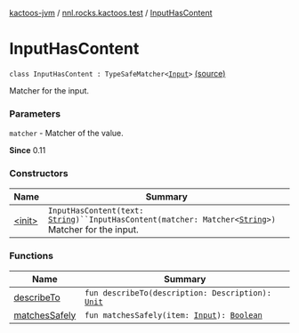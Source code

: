 [kactoos-jvm](../../index.md) / [nnl.rocks.kactoos.test](../index.md) / [InputHasContent](./index.md)

# InputHasContent

`class InputHasContent : TypeSafeMatcher<`[`Input`](../../nnl.rocks.kactoos/-input/index.md)`>` [(source)](https://github.com/neonailol/kactoos/blob/master/kactoos-jvm/src/main/kotlin/nnl/rocks/kactoos/test/InputHasContent.kt#L20)

Matcher for the input.

### Parameters

`matcher` - Matcher of the value.

**Since**
0.11

### Constructors

| Name | Summary |
|---|---|
| [&lt;init&gt;](-init-.md) | `InputHasContent(text: `[`String`](https://kotlinlang.org/api/latest/jvm/stdlib/kotlin/-string/index.html)`)``InputHasContent(matcher: Matcher<`[`String`](https://kotlinlang.org/api/latest/jvm/stdlib/kotlin/-string/index.html)`>)`<br>Matcher for the input. |

### Functions

| Name | Summary |
|---|---|
| [describeTo](describe-to.md) | `fun describeTo(description: Description): `[`Unit`](https://kotlinlang.org/api/latest/jvm/stdlib/kotlin/-unit/index.html) |
| [matchesSafely](matches-safely.md) | `fun matchesSafely(item: `[`Input`](../../nnl.rocks.kactoos/-input/index.md)`): `[`Boolean`](https://kotlinlang.org/api/latest/jvm/stdlib/kotlin/-boolean/index.html) |
